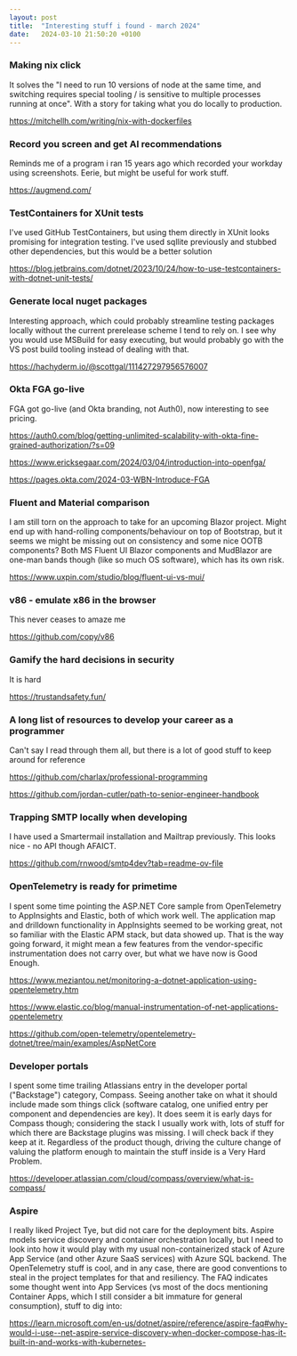 ```yaml
---
layout: post
title:  "Interesting stuff i found - march 2024"
date:   2024-03-10 21:50:20 +0100
---
```

### Making nix click
It solves the "I need to run 10 versions of node at the same time, and switching requires special tooling / is sensitive to multiple processes running at once". 
With a story for taking what you do locally to production.

https://mitchellh.com/writing/nix-with-dockerfiles

### Record you screen and get AI recommendations
Reminds me of a program i ran 15 years ago which recorded your workday using screenshots. Eerie, but might be useful for work stuff.

https://augmend.com/

### TestContainers for XUnit tests
I've used GitHub TestContainers, but using them directly in XUnit looks promising for integration testing. I've used sqllite previously and stubbed other dependencies, but this would be a better solution

https://blog.jetbrains.com/dotnet/2023/10/24/how-to-use-testcontainers-with-dotnet-unit-tests/

### Generate local nuget packages
Interesting approach, which could probably streamline testing packages locally without the current prerelease scheme I tend to rely on. 
I see why you would use MSBuild for easy executing, but would probably go with the VS post build tooling instead of dealing with that.

https://hachyderm.io/@scottgal/111427297956576007

### Okta FGA go-live
FGA got go-live (and Okta branding, not Auth0), now interesting to see pricing.

https://auth0.com/blog/getting-unlimited-scalability-with-okta-fine-grained-authorization/?s=09

https://www.ericksegaar.com/2024/03/04/introduction-into-openfga/

https://pages.okta.com/2024-03-WBN-Introduce-FGA

### Fluent and Material comparison
I am still torn on the approach to take for an upcoming Blazor project. Might end up with hand-rolling components/behaviour on top of Bootstrap, but it seems we might be missing out on consistency and some nice OOTB components?
Both MS Fluent UI Blazor components and MudBlazor are one-man bands though (like so much OS software), which has its own risk.

https://www.uxpin.com/studio/blog/fluent-ui-vs-mui/

### v86 - emulate x86 in the browser
This never ceases to amaze me

https://github.com/copy/v86

### Gamify the hard decisions in security
It is hard

https://trustandsafety.fun/

### A long list of resources to develop your career as a programmer
Can't say I read through them all, but there is a lot of good stuff to keep around for reference

https://github.com/charlax/professional-programming

https://github.com/jordan-cutler/path-to-senior-engineer-handbook

### Trapping SMTP locally when developing
I have used a Smartermail installation and Mailtrap previously. This looks nice - no API though AFAICT.

https://github.com/rnwood/smtp4dev?tab=readme-ov-file

### OpenTelemetry is ready for primetime
I spent some time pointing the ASP.NET Core sample from OpenTelemetry to AppInsights and Elastic, both of which work well. 
The application map and drilldown functionality in AppInsights seemed to be working great, not so familiar with the Elastic APM stack, but data showed up.
That is the way going forward, it might mean a few features from the vendor-specific instrumentation does not carry over, but what we have now is Good Enough.

https://www.meziantou.net/monitoring-a-dotnet-application-using-opentelemetry.htm

https://www.elastic.co/blog/manual-instrumentation-of-net-applications-opentelemetry

https://github.com/open-telemetry/opentelemetry-dotnet/tree/main/examples/AspNetCore

### Developer portals
I spent some time trailing Atlassians entry in the developer portal ("Backstage") category, Compass. Seeing another take on what it should include made som things click (software catalog, one unified entry per component and dependencies are key).
It does seem it is early days for Compass though; considering the stack I usually work with, lots of stuff for which there are Backstage plugins was missing. I will check back if they keep at it.
Regardless of the product though, driving the culture change of valuing the platform enough to maintain the stuff inside is a Very Hard Problem.

https://developer.atlassian.com/cloud/compass/overview/what-is-compass/

### Aspire
I really liked Project Tye, but did not care for the deployment bits. Aspire models service discovery and container orchestration locally, but I need to look into how it would play with my usual 
non-containerized stack of Azure App Service (and other Azure SaaS services) with Azure SQL backend. The OpenTelemetry stuff is cool, and in any case, there are good conventions to steal in the project templates 
for that and resiliency. The FAQ indicates some thought went into App Services (vs most of the docs mentioning Container Apps, which I still consider a bit immature for general consumption), stuff to dig into:

https://learn.microsoft.com/en-us/dotnet/aspire/reference/aspire-faq#why-would-i-use--net-aspire-service-discovery-when-docker-compose-has-it-built-in-and-works-with-kubernetes-
